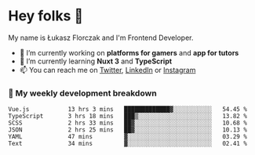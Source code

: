 # Hey folks 👋

My name is Łukasz Florczak and I'm Frontend Developer. 

- 🔭 I’m currently working on **platforms for gamers** and **app for tutors**
- 🌱 I’m currently learning **Nuxt 3** and **TypeScript**
- 📫 You can reach me on [Twitter](https://twitter.com/lukaszflorczak), [LinkedIn](https://pl.linkedin.com/in/lukasz-florczak) or [Instagram](https://instagram.com/lukaszflorczak)


### 🧮 My weekly development breakdown

<!--START_SECTION:waka-->

```text
Vue.js           13 hrs 3 mins   █████████████▓░░░░░░░░░░░   54.45 %
TypeScript       3 hrs 18 mins   ███▒░░░░░░░░░░░░░░░░░░░░░   13.82 %
SCSS             2 hrs 33 mins   ██▓░░░░░░░░░░░░░░░░░░░░░░   10.68 %
JSON             2 hrs 25 mins   ██▓░░░░░░░░░░░░░░░░░░░░░░   10.13 %
YAML             47 mins         ▓░░░░░░░░░░░░░░░░░░░░░░░░   03.29 %
Text             34 mins         ▓░░░░░░░░░░░░░░░░░░░░░░░░   02.41 %
```

<!--END_SECTION:waka-->

<!--
**lukaszflorczak/lukaszflorczak** is a ✨ _special_ ✨ repository because its `README.md` (this file) appears on your GitHub profile.

Here are some ideas to get you started:

- 🔭 I’m currently working on ...
- 🌱 I’m currently learning ...
- 👯 I’m looking to collaborate on ...
- 🤔 I’m looking for help with ...
- 💬 Ask me about ...
- 📫 How to reach me: ...
- 😄 Pronouns: ...
- ⚡ Fun fact: ...
-->
